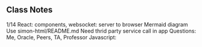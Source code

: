 ## Class Notes

1/14
React: components, websocket: server to browser
Mermaid diagram
Use simon-html/README.md
Need thrid party service call in app
Questions: Me, Oracle, Peers, TA, Professor
Javascript: 
